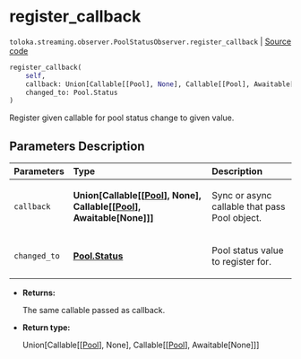 # register_callback
`toloka.streaming.observer.PoolStatusObserver.register_callback` | [Source code](https://github.com/Toloka/toloka-kit/blob/v0.1.26/src/streaming/observer.py#L323)

```python
register_callback(
    self,
    callback: Union[Callable[[Pool], None], Callable[[Pool], Awaitable[None]]],
    changed_to: Pool.Status
)
```

Register given callable for pool status change to given value.

## Parameters Description

| Parameters | Type | Description |
| :----------| :----| :-----------|
`callback`|**Union\[Callable\[\[[Pool](toloka.client.pool.Pool.md)\], None\], Callable\[\[[Pool](toloka.client.pool.Pool.md)\], Awaitable\[None\]\]\]**|<p>Sync or async callable that pass Pool object.</p>
`changed_to`|**[Pool.Status](toloka.client.pool.Pool.Status.md)**|<p>Pool status value to register for.</p>

* **Returns:**

  The same callable passed as callback.

* **Return type:**

  Union\[Callable\[\[[Pool](toloka.client.pool.Pool.md)\], None\], Callable\[\[[Pool](toloka.client.pool.Pool.md)\], Awaitable\[None\]\]\]
